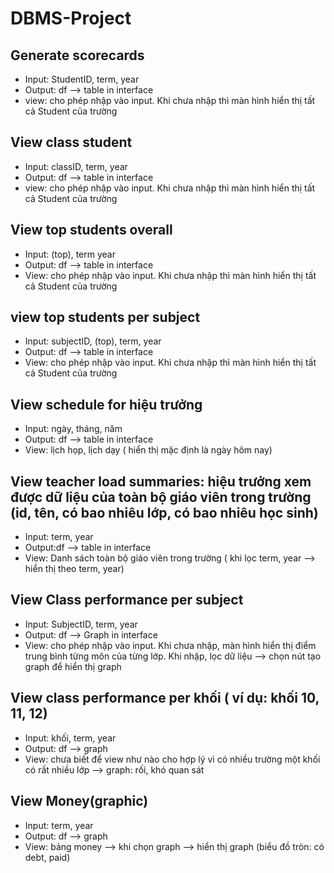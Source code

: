# DBMS-Project
## Generate scorecards
- Input: StudentID, term, year
- Output: df --> table in interface
- view: cho phép nhập vào input. Khi chưa nhập thì màn hình hiển thị tất cả Student của trường

## View class student
- Input: classID, term, year
- Output: df --> table in interface
- view: cho phép nhập vào input. Khi chưa nhập thì màn hình hiển thị tất cả Student của trường

## View top students overall
- Input: (top), term year
- Output: df --> table in interface
- View: cho phép nhập vào input. Khi chưa nhập thì màn hình hiển thị tất cả Student của trường

## view top students per subject
- Input: subjectID, (top), term, year
- Output: df --> table in interface
- View: cho phép nhập vào input. Khi chưa nhập thì màn hình hiển thị tất cả Student của trường

## View schedule for hiệu trưởng
- Input: ngày, tháng, năm
- Output: df --> table in interface
- View: lịch họp, lịch dạy ( hiển thị mặc định là ngày hôm nay)

## View teacher load summaries: hiệu trưởng xem được dữ liệu của toàn bộ giáo viên trong trường (id, tên, có bao nhiêu lớp, có bao nhiêu học sinh)
- Input: term, year
- Output:df --> table in interface
- View: Danh sách toàn bộ giáo viên trong trường ( khi lọc term, year --> hiển thị theo term, year)

## View Class performance per subject
- Input: SubjectID, term, year
- Output: df --> Graph in interface
- View: cho phép nhập vào input. Khi chưa nhập, màn hình hiển thị điểm trung bình từng môn của từng lớp. Khi nhập, lọc dữ liệu --> chọn nút tạo graph để hiển thị graph 

## View class performance per khối ( ví dụ: khối 10, 11, 12)
- Input: khối, term, year
- Output: df --> graph 
- View: chưa biết để view như nào cho hợp lý vì có nhiều trường một khối có rất nhiều lớp --> graph: rối, khó quan sát

## View Money(graphic)
- Input: term, year
- Output: df --> graph
- View: bảng money --> khi chọn graph --> hiển thị graph (biểu đồ tròn: có debt, paid)
